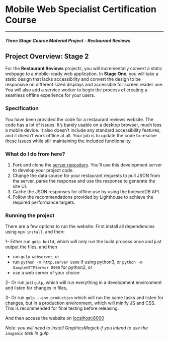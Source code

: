 # Mobile Web Specialist Certification Course
---
#### _Three Stage Course Material Project - Restaurant Reviews_

## Project Overview: Stage 2

For the **Restaurant Reviews** projects, you will incrementally convert a static webpage to a mobile-ready web application. In **Stage One**, you will take a static design that lacks accessibility and convert the design to be responsive on different sized displays and accessible for screen reader use. You will also add a service worker to begin the process of creating a seamless offline experience for your users.

### Specification

You have been provided the code for a restaurant reviews website. The code has a lot of issues. It’s barely usable on a desktop browser, much less a mobile device. It also doesn’t include any standard accessibility features, and it doesn’t work offline at all. Your job is to update the code to resolve these issues while still maintaining the included functionality. 

### What do I do from here?

1. Fork and clone the [server repository](https://github.com/udacity/mws-restaurant-stage-2). You’ll use this development server to develop your project code.
2. Change the data source for your restaurant requests to pull JSON from the server, parse the response and use the response to generate the site UI.
3. Cache the JSON responses for offline use by using the IndexedDB API.
4. Follow the recommendations provided by Lighthouse to achieve the required performance targets.

### Running the project

There are a few options to run the website. First install all dependencies using `npm install`, and then:

1- Either run `gulp build`, which will only run the build process once and just output the files, and then
- run `gulp webserver`, or
- run `python -m http.server 8000` if using python3, or `python -m SimpleHTTPServer 8000` for python2, or
- use a web server of your choice

2- Or run just `gulp`, which will run everything in a development environment and listen for changes in files,

3- Or run `gulp --env production` which will run the same tasks and listen for changes, but in a production environment, which will minify JS and CSS. This is recommended for final testing before releasing.

And then access the website on <localhost:8000>

_Note: you will need to install GraphicsMagick if you intend to use the `imagemin` task in gulp_